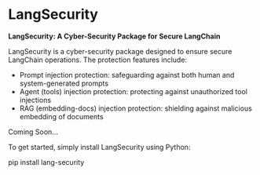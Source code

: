 # LangSecurity

**LangSecurity: A Cyber-Security Package for Secure LangChain**

LangSecurity is a cyber-security package designed to ensure secure LangChain operations. The protection features include:

- Prompt injection protection: safeguarding against both human and system-generated prompts
- Agent (tools) injection protection: protecting against unauthorized tool injections
- RAG (embedding-docs) injection protection: shielding against malicious embedding of documents


Coming Soon...


To get started, simply install LangSecurity using Python:

pip install lang-security


